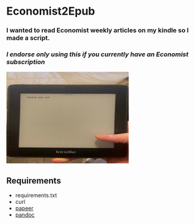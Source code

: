 # Economist2Epub

### I wanted to read Economist weekly articles on my kindle so I made a script.
### *I endorse only using this if you currently have an Economist subscription*

![](example.gif)

## Requirements
- requirements.txt
- curl
- [papeer](https://github.com/lapwat/papeer)
- [pandoc](https://github.com/jgm/pandoc)

